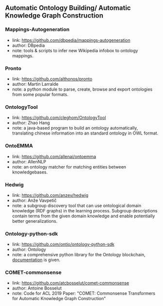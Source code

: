 ## **Automatic Ontology Building/ Automatic Knowledge Graph Construction**


### Mappings-Autogeneration
  * link: https://github.com/dbpedia/mappings-autogeneration
  * author: DBpedia
  * note: tools & scripts to infer new Wikipedia infobox to ontology mappings.

### Pronto
  * link: https://github.com/althonos/pronto
  * author: Martin Larralde
  * note: a python module to parse, create, browse and export ontologies from some popular formats.
  
### OntologyTool
  * link: https://github.com/cleghom/OntologyTool
  * author: Zhao Hang
  * note: a java-based program to build an ontology automatically, translating chinese information into an standard ontology in OWL format.

### OntoEMMA
  * link: https://github.com/allenai/ontoemma
  * author: AllenNLP
  * note: an ontology matcher for matching entities between knowledgebases.
  
### Hedwig
  * link: https://github.com/anzev/hedwig
  * author: Anže Vavpetič 
  * note: a subgroup discovery tool that can use ontological domain knowledge (RDF graphs) in the learning process. Subgroup descriptions contain terms from the given domain knowledge and enable potentially better generalizations.

### Ontology-python-sdk
  * link: https://github.com/ontio/ontology-python-sdk
  * author: Ontology
  * note: a comprehensive python library for the Ontology blockchain, [documentation](https://nashmiao.github.io/ontology-python-sdk-docs/#introduction) is given.

### COMET-commonsense
  * link: https://github.com/atcbosselut/comet-commonsense
  * author: Antoine Bosselut
  * note: Code for ACL 2019 Paper: "COMET: Commonsense Transformers for Automatic Knowledge Graph Construction"
  
